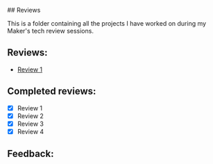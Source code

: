 ## Reviews

This is a folder containing all the projects I have worked on during my Maker's tech review sessions.

## Reviews:

* [Review 1](https://github.com/RTurney/Reviews/tree/main/Review_1)


## Completed reviews:

* [x] Review 1
* [x] Review 2
* [x] Review 3
* [x] Review 4

## Feedback:
